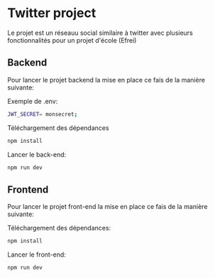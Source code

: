 # Twitter project

Le projet est un réseauu social similaire à twitter avec plusieurs fonctionnalités pour un projet d'école (Efrei)

## Backend 

Pour lancer le projet backend la mise en place ce fais de la manière suivante: 

Exemple de .env: 
```bash
JWT_SECRET= monsecret;
```
Téléchargement des dépendances
```bash
npm install
```
Lancer le back-end: 
```bash
npm run dev
```

## Frontend

Pour lancer le projet front-end la mise en place ce fais de la manière suivante: 

Téléchargement des dépendances:
```bash
npm install
```
Lancer le front-end: 
```bash
npm run dev
```
